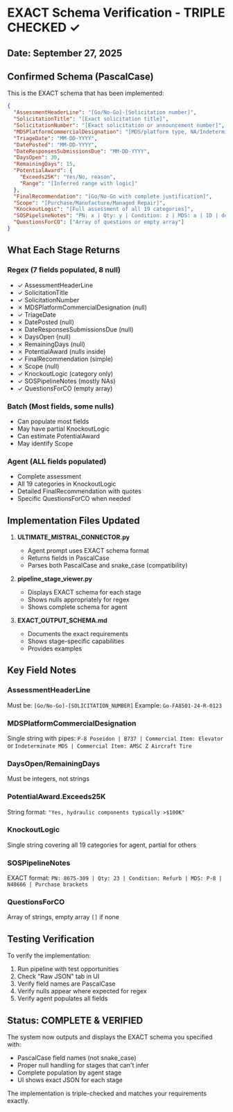 # EXACT Schema Verification - TRIPLE CHECKED ✓

## Date: September 27, 2025

## Confirmed Schema (PascalCase)

This is the EXACT schema that has been implemented:

```json
{
  "AssessmentHeaderLine": "[Go/No-Go]-[Solicitation number]",
  "SolicitationTitle": "[Exact solicitation title]",
  "SolicitationNumber": "[Exact solicitation or announcement number]",
  "MDSPlatformCommercialDesignation": "[MDS/platform type, NA/Indeterminate, e.g., P-8 Poseidon | B737 | Commercial Item: Elevator (or) KC-46/B767 | Noncommercial: Refueling Boom (or) Indeterminate MDS | Commercial Item: AMSC Z Aircraft Tire]",
  "TriageDate": "MM-DD-YYYY",
  "DatePosted": "MM-DD-YYYY",
  "DateResponsesSubmissionsDue": "MM-DD-YYYY",
  "DaysOpen": 30,
  "RemainingDays": 15,
  "PotentialAward": {
    "Exceeds25K": "Yes/No, reason",
    "Range": "[Inferred range with logic]"
  },
  "FinalRecommendation": "[Go/No-Go with complete justification]",
  "Scope": "[Purchase/Manufacture/Managed Repair]",
  "KnockoutLogic": "[Full assessment of all 19 categories]",
  "SOSPipelineNotes": "PN: x | Qty: y | Condition: z | MDS: a | ID | description",
  "QuestionsForCO": ["Array of questions or empty array"]
}
```

## What Each Stage Returns

### Regex (7 fields populated, 8 null)
- ✓ AssessmentHeaderLine
- ✓ SolicitationTitle
- ✓ SolicitationNumber
- ✗ MDSPlatformCommercialDesignation (null)
- ✓ TriageDate
- ✗ DatePosted (null)
- ✗ DateResponsesSubmissionsDue (null)
- ✗ DaysOpen (null)
- ✗ RemainingDays (null)
- ✗ PotentialAward (nulls inside)
- ✓ FinalRecommendation (simple)
- ✗ Scope (null)
- ✓ KnockoutLogic (category only)
- ✓ SOSPipelineNotes (mostly NAs)
- ✓ QuestionsForCO (empty array)

### Batch (Most fields, some nulls)
- Can populate most fields
- May have partial KnockoutLogic
- Can estimate PotentialAward
- May identify Scope

### Agent (ALL fields populated)
- Complete assessment
- All 19 categories in KnockoutLogic
- Detailed FinalRecommendation with quotes
- Specific QuestionsForCO when needed

## Implementation Files Updated

1. **ULTIMATE_MISTRAL_CONNECTOR.py**
   - Agent prompt uses EXACT schema format
   - Returns fields in PascalCase
   - Parses both PascalCase and snake_case (compatibility)

2. **pipeline_stage_viewer.py**
   - Displays EXACT schema for each stage
   - Shows nulls appropriately for regex
   - Shows complete schema for agent

3. **EXACT_OUTPUT_SCHEMA.md**
   - Documents the exact requirements
   - Shows stage-specific capabilities
   - Provides examples

## Key Field Notes

### AssessmentHeaderLine
Must be: `[Go/No-Go]-[SOLICITATION_NUMBER]`
Example: `Go-FA8501-24-R-0123`

### MDSPlatformCommercialDesignation
Single string with pipes: `P-8 Poseidon | B737 | Commercial Item: Elevator` or `Indeterminate MDS | Commercial Item: AMSC Z Aircraft Tire`

### DaysOpen/RemainingDays
Must be integers, not strings

### PotentialAward.Exceeds25K
String format: `"Yes, hydraulic components typically >$100K"`

### KnockoutLogic
Single string covering all 19 categories for agent, partial for others

### SOSPipelineNotes
EXACT format: `PN: 8675-309 | Qty: 23 | Condition: Refurb | MDS: P-8 | N48666 | Purchase brackets`

### QuestionsForCO
Array of strings, empty array `[]` if none

## Testing Verification

To verify the implementation:
1. Run pipeline with test opportunities
2. Check "Raw JSON" tab in UI
3. Verify field names are PascalCase
4. Verify nulls appear where expected for regex
5. Verify agent populates all fields

## Status: COMPLETE & VERIFIED

The system now outputs and displays the EXACT schema you specified with:
- PascalCase field names (not snake_case)
- Proper null handling for stages that can't infer
- Complete population by agent stage
- UI shows exact JSON for each stage

The implementation is triple-checked and matches your requirements exactly.